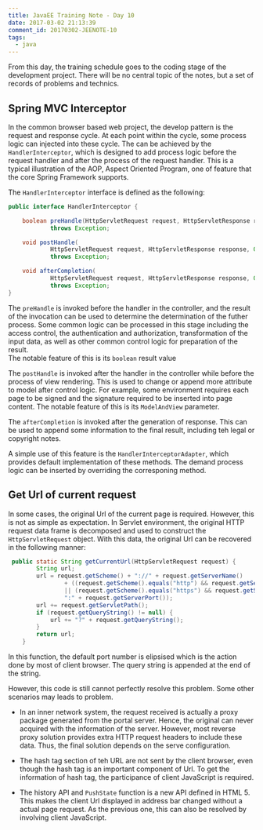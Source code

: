 ```yaml
---
title: JavaEE Training Note - Day 10
date: 2017-03-02 21:13:39
comment_id: 20170302-JEENOTE-10
tags:
  - java
---
```


From this day, the training schedule goes to the coding stage of 
the development project. There will be no central topic of the notes,
but a set of records of problems and technics. 

<!-- more -->

Spring MVC Interceptor
----------------------

In the common browser based web project, the develop pattern is 
the request and response cycle. At each point within the cycle, 
some process logic can injected into these cycle. The can be achieved by 
the `HandlerInterceptor`, which is designed to add process logic before the 
request handler and after the process of the request handler. This is 
a typical illustration of the AOP, Aspect Oriented Program, one of 
feature that the core Spring Framework supports.

The `HandlerInterceptor` interface is defined as the following:
```java
public interface HandlerInterceptor {

	boolean preHandle(HttpServletRequest request, HttpServletResponse response, Object handler)
			throws Exception;

	void postHandle(
			HttpServletRequest request, HttpServletResponse response, Object handler, ModelAndView modelAndView)
			throws Exception;

	void afterCompletion(
			HttpServletRequest request, HttpServletResponse response, Object handler, Exception ex)
			throws Exception;
}
```
The `preHandle` is invoked before the handler in the controller, and the result of the invocation 
can be used to determine the determination of the futher process. Some common logic can be 
processed in this stage including the access control, the authentication and authorization, 
transformation of the input data, as well as other common control logic for preparation of the result.  
The notable feature of this is its `boolean` result value

The `postHandle` is invoked after the handler in the controller while before the process of 
view rendering. This is used to change or append more attribute to model after control logic.
For example, some environment requires each page to be signed and the signature required to be 
inserted into page content. The notable feature of this is its `ModelAndView` parameter.

The `afterCompletion` is invoked after the generation of response. This can be used to append some information
to the final result, including teh legal or copyright notes. 

A simple use of this feature is the `HandlerInterceptorAdapter`, which provides default implementation of 
these methods. The demand process logic can be inserted by overriding 
the corresponing method.

Get Url of current request
--------------------------

In some cases, the original Url of the current page is required. 
However, this is not as simple as expectation. In Servlet environment,
the original HTTP request data frame is decomposed and used to construct
the `HttpServletRequest` object. With this data, the original Url can be 
recovered in the following manner:

```java
 public static String getCurrentUrl(HttpServletRequest request) {
        String url;
        url = request.getScheme() + "://" + request.getServerName()
                + ((request.getScheme().equals("http") && request.getServerPort() == 80)
                || (request.getScheme().equals("https") && request.getServerPort() == 443) ? "" :
                ":" + request.getServerPort());
        url += request.getServletPath();
        if (request.getQueryString() != null) {
            url += "?" + request.getQueryString();
        }
        return url;
    }
```

In this function, the default port number is elipsised which is the action done by 
most of client browser. The query string is appended at the end of the string.

However, this code is still cannot perfectly resolve this problem. 
Some other scenarios may leads to problem. 

* In an inner network system, the request received is actually a proxy package 
  generated from the portal server. Hence, the original can never acquired with
  the information of the server. However, most reverse proxy solution 
  provides extra HTTP request headers to include these data. Thus, the final
  solution depends on the serve configuration.

* The hash tag section of teh URL are not sent by the client browser, even though 
  the hash tag is an important component of Url. To get the information of 
  hash tag, the participance of client JavaScript is required.

* The history API and `PushState` function is a new API defined in HTML 5. This makes 
  the client Url displayed in address bar changed without a actual page request.
  As the previous one, this can also be resolved by involving client JavaScript.
